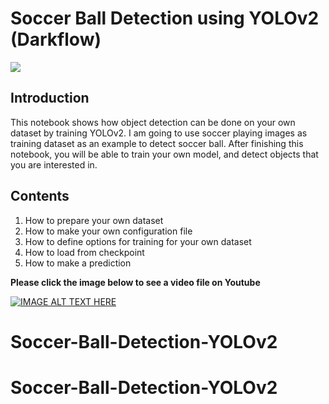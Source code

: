 # Soccer Ball Detection using YOLOv2 (Darkflow)

<img src="./sample_result2.PNG"/>

## Introduction
This notebook shows how object detection can be done on your own dataset by training YOLOv2. I am going to use soccer playing images as training dataset as an example to detect soccer ball. After finishing this notebook, you will be able to train your own model, and detect objects that you are interested in.

## Contents
1. How to prepare your own dataset
2. How to make your own configuration file
3. How to define options for training for your own dataset
4. How to load from checkpoint
5. How to make a prediction

**Please click the image below to see a video file on Youtube**

[![IMAGE ALT TEXT HERE](https://img.youtube.com/vi/1MwIVcni0P4/0.jpg)](https://www.youtube.com/watch?v=1MwIVcni0P4)
# Soccer-Ball-Detection-YOLOv2
# Soccer-Ball-Detection-YOLOv2
